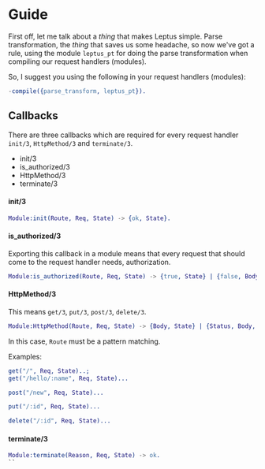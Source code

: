 # Guide

First off, let me talk about a *thing* that makes Leptus simple. Parse transformation, the *thing* that saves us some headache, so now we've got a rule,
using the module `leptus_pt` for doing the parse transformation when compiling our request handlers (modules).

So, I suggest you using the following in your request handlers (modules):

```erlang
-compile({parse_transform, leptus_pt}).
```

## Callbacks

There are three callbacks which are required for every request handler `init/3`, `HttpMethod/3` and `terminate/3`.

* init/3
* is_authorized/3
* HttpMethod/3
* terminate/3

#### init/3

```erlang
Module:init(Route, Req, State) -> {ok, State}.
```

#### is_authorized/3

Exporting this callback in a module means that every request that should come to the request handler needs, authorization.

```erlang
Module:is_authorized(Route, Req, State) -> {true, State} | {false, Body, State} | {false, Headers, Body, State}.
```

#### HttpMethod/3

This means `get/3`, `put/3`, `post/3`, `delete/3`.

```erlang
Module:HttpMethod(Route, Req, State) -> {Body, State} | {Status, Body, State} | {Status, Headers, Body, State}.
```

In this case, `Route` must be a pattern matching.

Examples:

```erlang
get("/", Req, State)..;
get("/hello/:name", Req, State)...

post("/new", Req, State)...

put("/:id", Req, State)...

delete("/:id", Req, State)...
```

#### terminate/3

```erlang
Module:terminate(Reason, Req, State) -> ok.
``

